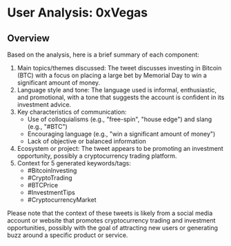 # User Analysis: 0xVegas

## Overview

Based on the analysis, here is a brief summary of each component:

1. Main topics/themes discussed: The tweet discusses investing in Bitcoin (BTC) with a focus on placing a large bet by Memorial Day to win a significant amount of money.
2. Language style and tone: The language used is informal, enthusiastic, and promotional, with a tone that suggests the account is confident in its investment advice.
3. Key characteristics of communication:
	* Use of colloquialisms (e.g., "free-spin", "house edge") and slang (e.g., "#BTC")
	* Encouraging language (e.g., "win a significant amount of money")
	* Lack of objective or balanced information
4. Ecosystem or project: The tweet appears to be promoting an investment opportunity, possibly a cryptocurrency trading platform.
5. Context for 5 generated keywords/tags:
	* #BitcoinInvesting
	* #CryptoTrading
	* #BTCPrice
	* #InvestmentTips
	* #CryptocurrencyMarket

Please note that the context of these tweets is likely from a social media account or website that promotes cryptocurrency trading and investment opportunities, possibly with the goal of attracting new users or generating buzz around a specific product or service.